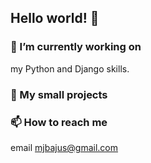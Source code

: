 ## Hello world! 👋

### 🔭 I’m currently working on
my Python and Django skills.

### :floppy_disk: My small projects


### 📫 How to reach me
email [mjbajus@gmail.com](mailto:mjbajus@gmail.com)


